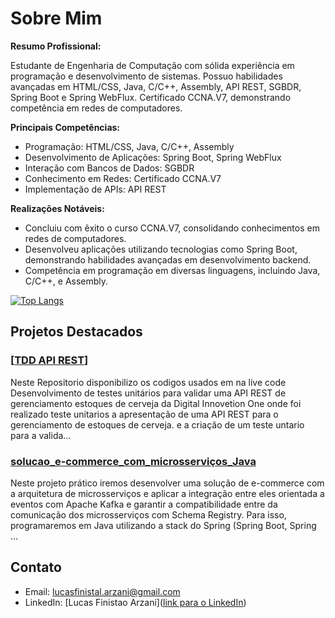 # Sobre Mim

**Resumo Profissional:**

Estudante de Engenharia de Computação com sólida experiência em programação e desenvolvimento de sistemas. Possuo habilidades avançadas em HTML/CSS, Java, C/C++, Assembly, API REST, SGBDR, Spring Boot e Spring WebFlux. Certificado CCNA.V7, demonstrando competência em redes de computadores.

**Principais Competências:**
- Programação: HTML/CSS, Java, C/C++, Assembly
- Desenvolvimento de Aplicações: Spring Boot, Spring WebFlux
- Interação com Bancos de Dados: SGBDR
- Conhecimento em Redes: Certificado CCNA.V7
- Implementação de APIs: API REST

**Realizações Notáveis:**
- Concluiu com êxito o curso CCNA.V7, consolidando conhecimentos em redes de computadores.
- Desenvolveu aplicações utilizando tecnologias como Spring Boot, demonstrando habilidades avançadas em desenvolvimento backend.
- Competência em programação em diversas linguagens, incluindo Java, C/C++, e Assembly.

<div style="width: 200px;">
<a href="https://github.com/L-Finistao/github-readme-stats">
  <img src="https://github-readme-stats.vercel.app/api/top-langs/?username=SeuPerfilAqui&langs_count=8" alt="Top Langs" />
</a>
</div>

## Projetos Destacados

### [[TDD API REST](https://github.com/L-Finistao/TDD_API_REST)]
Neste Repositorio disponibilizo os codigos usados em na live code Desenvolvimento de testes unitários para validar uma API REST de gerenciamento estoques de cerveja da Digital Innovetion One onde foi realizado teste unitarios a apresentação de uma API REST para o gerenciamento de estoques de cerveja. e a criação de um teste untario para a valida…


### [solucao_e-commerce_com_microsserviços_Java](https://github.com/L-Finistao/solucao_e-commerce_c_microsservi-os_Java)
Neste projeto prático iremos desenvolver uma solução de e-commerce com a arquitetura de microsserviços e aplicar a integração entre eles orientada a eventos com Apache Kafka e garantir a compatibilidade entre da comunicação dos microsserviços com Schema Registry. Para isso, programaremos em Java utilizando a stack do Spring (Spring Boot, Spring …



## Contato

- Email: [lucasfinistal.arzani@gmail.com](mailto:seu@email.com)
- LinkedIn: [Lucas Finistao Arzani]([link para o LinkedIn](https://www.linkedin.com/in/lfinistao/))


<!--
**L-Finistao/L-Finistao** is a ✨ _special_ ✨ repository because its `README.md` (this file) appears on your GitHub profile.

Here are some ideas to get you started:

- 🔭 I’m currently working on ...
- 🌱 I’m currently learning ...
- 👯 I’m looking to collaborate on ...
- 🤔 I’m looking for help with ...
- 💬 Ask me about ...
- 📫 How to reach me: ...
- 😄 Pronouns: ...
- ⚡ Fun fact: ...
-->
